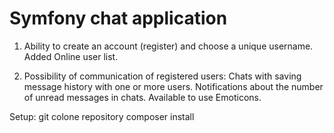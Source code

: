 # Symfony chat application


1. Ability to create an account (register) and choose a unique username.
    Added Online user list.
    
2. Possibility of communication of registered users:
   Chats with saving message history with one or more users.
   Notifications about the number of unread messages in chats.
   Available to use Emoticons.


Setup:
  git colone repository
  composer install
